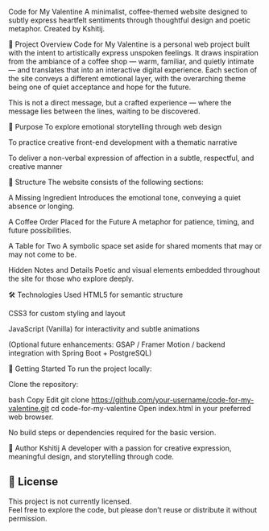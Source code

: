 Code for My Valentine
A minimalist, coffee-themed website designed to subtly express heartfelt sentiments through thoughtful design and poetic metaphor.
Created by Kshitij.

📝 Project Overview
Code for My Valentine is a personal web project built with the intent to artistically express unspoken feelings. It draws inspiration from the ambiance of a coffee shop — warm, familiar, and quietly intimate — and translates that into an interactive digital experience. Each section of the site conveys a different emotional layer, with the overarching theme being one of quiet acceptance and hope for the future.

This is not a direct message, but a crafted experience — where the message lies between the lines, waiting to be discovered.

🎯 Purpose
To explore emotional storytelling through web design

To practice creative front-end development with a thematic narrative

To deliver a non-verbal expression of affection in a subtle, respectful, and creative manner

🧱 Structure
The website consists of the following sections:

A Missing Ingredient
Introduces the emotional tone, conveying a quiet absence or longing.

A Coffee Order Placed for the Future
A metaphor for patience, timing, and future possibilities.

A Table for Two
A symbolic space set aside for shared moments that may or may not come to be.

Hidden Notes and Details
Poetic and visual elements embedded throughout the site for those who explore deeply.

🛠️ Technologies Used
HTML5 for semantic structure

CSS3 for custom styling and layout

JavaScript (Vanilla) for interactivity and subtle animations

(Optional future enhancements: GSAP / Framer Motion / backend integration with Spring Boot + PostgreSQL)

🚀 Getting Started
To run the project locally:

Clone the repository:

bash
Copy
Edit
git clone https://github.com/your-username/code-for-my-valentine.git
cd code-for-my-valentine
Open index.html in your preferred web browser.

No build steps or dependencies required for the basic version.

👤 Author
Kshitij
A developer with a passion for creative expression, meaningful design, and storytelling through code.

## 📃 License

This project is not currently licensed.  
Feel free to explore the code, but please don’t reuse or distribute it without permission.
